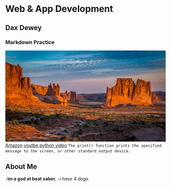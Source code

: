 # Web & App Development
## Dax Dewey
### Markdown Practice

![alt text](new_mexico.jpg)
[Amazon](https://www.amazon.com)
[youtbe python video](https://www.youtube.com/watch?v=_uQrJ0TkZlc.com)
`The print() function prints the specified message to the screen, or other standard output device.`
## About Me
-**im a god at beat saber.**
-*i have 4 dogs.*

